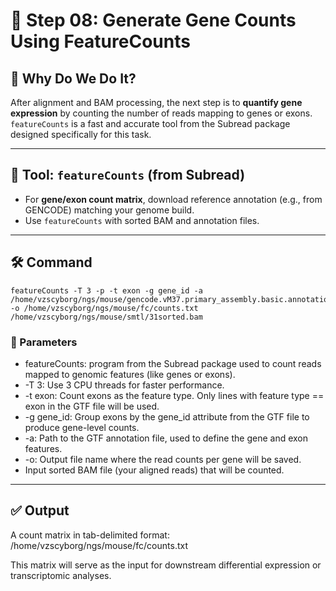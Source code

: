 # 🧮 Step 08: Generate Gene Counts Using FeatureCounts

## 🎯 Why Do We Do It?
After alignment and BAM processing, the next step is to **quantify gene expression** by counting the number of reads mapping to genes or exons. `featureCounts` is a fast and accurate tool from the Subread package designed specifically for this task.

---


## 🔧 Tool: `featureCounts` (from Subread)

- For **gene/exon count matrix**, download reference annotation (e.g., from GENCODE) matching your genome build.
- Use `featureCounts` with sorted BAM and annotation files.


---


## 🛠️ Command

```
featureCounts -T 3 -p -t exon -g gene_id -a /home/vzscyborg/ngs/mouse/gencode.vM37.primary_assembly.basic.annotation.gff3  -o /home/vzscyborg/ngs/mouse/fc/counts.txt /home/vzscyborg/ngs/mouse/smtl/31sorted.bam
```
### 🧾 Parameters

- featureCounts: program from the Subread package used to count reads mapped to genomic features (like genes or exons). 
- -T 3: 	Use 3 CPU threads for faster performance.  
- -t exon: 	Count exons as the feature type. Only lines with feature type == exon in the GTF file will be used. 
- -g gene_id: 	Group exons by the gene_id attribute from the GTF file to produce gene-level counts. 
- -a:  Path to the GTF annotation file, used to define the gene and exon features. 
- -o: 	Output file name where the read counts per gene will be saved.
- 	Input sorted BAM file (your aligned reads) that will be counted.

---
## ✅ Output
A count matrix in tab-delimited format:
/home/vzscyborg/ngs/mouse/fc/counts.txt

This matrix will serve as the input for downstream differential expression or transcriptomic analyses.
